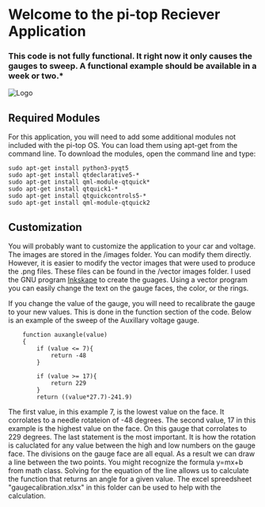 # Welcome to the pi-top Reciever Application

### **This code is not fully functional.  It right now it only causes the gauges to sweep. A functional example should be available in a week or two.***  

![Logo](https://github.com/SolarCarChallenge/pi-top/blob/master/Telemetry%20RX/Solar%20Car%20Challenge%202_28_2018%204_22_34%20PM.png?raw=true)





## Required Modules

 For this application, you will need to add some additional modules not included with the pi-top OS.  You can load them using apt-get from the command line.  To download the modules, open the command line and type:

```
sudo apt-get install python3-pyqt5
sudo apt-get install qtdeclarative5-*
sudo apt-get install qml-module-qtquick*
sudo apt-get install qtquick1-*
sudo apt-get install qtquickcontrols5-*
sudo apt-get install qml-module-qtquick2
```

## Customization

You will probably want to customize the application to your car and voltage.  The images are stored in the /images folder.  You can modify them directly.  However, it is easier to modify the vector images that were used to produce the .png files.  These files can be found in the /vector images folder.  I used the GNU program [Inkskape](https://inkscape.org/en/) to create the guages.  Using a vector program you can easily change the text on the gauge faces, the color, or the rings.

If you change the value of the gauge, you will need to recalibrate the gauge to your new values.  This is done in the function section of the code.  Below is an example of the sweep of the Auxillary voltage gauge.

```
    function auxangle(value)
    {
        if (value <= 7){
            return -48
        }

        if (value >= 17){
            return 229
        }
        return ((value*27.7)-241.9)
```

The first value, in this example 7, is the lowest value on the face.  It corrolates to a needle rotateion of -48 degrees.  The second value, 17 in this example is the highest value on the face.  On this gauge that corrolates to 229 degrees.  The last statement is the most important.  It is how the rotation is caluclated for any value between the high and low numbers on the gauge face.  The divisions on the gauge face are all equal.  As a result we can draw a line between the two points.  You might recognize the formula y=mx+b from math class.  Solving for the equation of the line allows us to calculate the function that returns an angle for a given value.  The excel spreedsheet "gaugecalibration.xlsx" in this folder can be used to help with the calculation.
